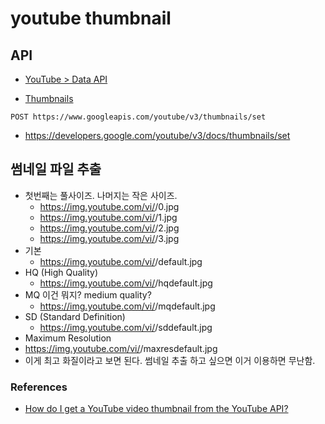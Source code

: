 # youtube thumbnail


## API
* [YouTube > Data API](https://developers.google.com/youtube/v3/)

* [Thumbnails](https://developers.google.com/youtube/v3/docs/thumbnails)


```
POST https://www.googleapis.com/youtube/v3/thumbnails/set
```
* https://developers.google.com/youtube/v3/docs/thumbnails/set

## 썸네일 파일 추출
* 첫번째는 풀사이즈. 나머지는 작은 사이즈.
  * https://img.youtube.com/vi/<videoId>/0.jpg
  * https://img.youtube.com/vi/<videoId>/1.jpg
  * https://img.youtube.com/vi/<videoId>/2.jpg
  * https://img.youtube.com/vi/<videoId>/3.jpg
* 기본
  * https://img.youtube.com/vi/<videoId>/default.jpg
* HQ (High Quality)
  * https://img.youtube.com/vi/<videoId>/hqdefault.jpg
* MQ 이건 뭐지? medium quality?
  * https://img.youtube.com/vi/<videoId>/mqdefault.jpg
* SD (Standard Definition)
  * https://img.youtube.com/vi/<videoId>/sddefault.jpg
* Maximum Resolution
 * https://img.youtube.com/vi/<videoId>/maxresdefault.jpg
 * 이게 최고 화질이라고 보면 된다. 썸네일 추출 하고 싶으면 이거 이용하면 무난함.

### References
* [How do I get a YouTube video thumbnail from the YouTube API?](https://stackoverflow.com/questions/2068344/how-do-i-get-a-youtube-video-thumbnail-from-the-youtube-api)

